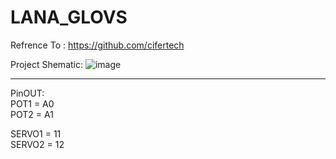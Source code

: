 # LANA_GLOVS
Refrence To : https://github.com/cifertech




Project Shematic: 
![image](https://user-images.githubusercontent.com/72344723/219376735-0fac9375-37c0-443b-8b8a-1a65670df4c0.png)





--------------------------------------------------------------------------------------------------------------------------------------------------------------------
PinOUT:                                                                                                                                                                                                     
POT1 = A0                                                                                                                                                                    
POT2 = A1

SERVO1 = 11                                                                                                                                                                    
SERVO2 = 12
